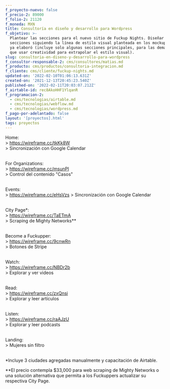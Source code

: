 ```yaml
---
f_proyecto-nuevo: false
f_precio-2: 89000
f_folio-2: 21120
f_moneda: MXN
title: Consultoría en diseño y desarrollo para Wordpress
f_objetivo: >-
  Plantear las secciones para el nuevo sitio de Fuckup Nights. Diseñar esas
  secciones siguiendo la línea de estilo visual planteada en los mockups que FN
  ya elaboró (incluye solo algunas secciones principales, para las demás habrá
  que usar creatividad para extrapolar el estilo visual).
slug: consultoria-en-diseno-y-desarrollo-para-wordpress
f_consultor-responsable-2: cms/consultores/matias.md
f_producto: cms/productos/consultoria-integracion.md
f_cliente: cms/cliente/fuckup-nights.md
updated-on: '2022-02-10T01:06:13.631Z'
created-on: '2021-12-13T20:45:23.540Z'
published-on: '2022-02-11T20:03:07.212Z'
f_airtable-id: rec8AkoHHF1YlqanR
f_programacion-2:
  - cms/tecnologias/airtable.md
  - cms/tecnologias/webflow.md
  - cms/tecnologias/wordpress.md
f_pago-por-adelantado: false
layout: '[proyectos].html'
tags: proyectos
---
```


Home:  
\> https://wireframe.cc/tkKk8W  
\> Sincronización con Google Calendar  
‍

For Organizations:  
\> https://wireframe.cc/msunPl  
\> Control del contenido "Casos"

‍  
Events:  
\> https://wireframe.cc/eHsVzs > Sincronización con Google Calendar  
‍

City Page\*:  
\> https://wireframe.cc/TaETmA  
\> Scraping de Mighty Networks\*\*  
‍

Become a Fuckupper:  
\> https://wireframe.cc/9cnwRn  
\> Botones de Stripe  
‍

Watch:  
\> https://wireframe.cc/NBDr2b  
\> Explorar y ver videos  
‍

Read:  
\> https://wireframe.cc/zxQnsi  
\> Explorar y leer artículos  
‍

Listen:  
\> https://wireframe.cc/raAJzU  
\> Explorar y leer podcasts  
‍

Landing:  
\> Mujeres sin filtro  
‍

\*Incluye 3 ciudades agregadas manualmente y capacitación de Airtable.

\*\*El precio contempla $33,000 para web scraping de Mighty Networks o una solución alternativa que permita a los Fuckuppers actualizar su respectiva City Page.  
‍
